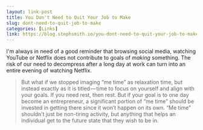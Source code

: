 ```yaml
--- 
layout: link-post 
title: You Don't Need to Quit Your Job to Make 
slug: dont-need-to-quit-job-to-make 
categories: [Links] 
link: https://blog.stephsmith.io/you-dont-need-to-quit-your-job-to-make/ 
--- 
```


I'm always in need of a good reminder that browsing social media, watching YouTube or Netflix does not contribute to goals of _making_ something. The risk of our need to decompress after a long day at work can turn into an entire evening of watching Netflix. 

> But what if we stopped imaging “me time” as relaxation time, but instead exactly as it is titled — time to focus on yourself and align with your goals. If you need rest, then rest. But if your goal is to one day become an entrepreneur, a significant portion of “me time” should be invested in getting there since it won’t happen on its own. “Me time” shouldn’t just be non-tiring activity, but anything that helps an individual get to the future state that they wish to be in.

